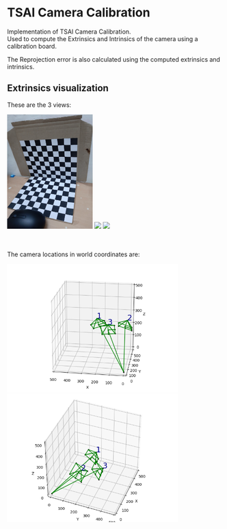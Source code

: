 # TSAI Camera Calibration
Implementation of TSAI Camera Calibration.</br>
Used to compute the Extrinsics and Intrinsics of the camera using a calibration board.

The Reprojection error is also calculated using the computed extrinsics and intrinsics.

## Extrinsics visualization
These are the 3 views:</br>

<p float="left">
  <img src="./1.jpeg" width="200">
  <img src="./2.jpeg" width="200">
  <img src="./3.jpeg" width="200">
</p>
</br>
</br>
The camera locations in world coordinates are:
<p float="center">
  <img src="./extrinsics.png" width="400">
  <img src="./extrinsics2.png" width="400">
</p>
